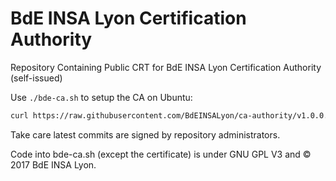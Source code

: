 # BdE INSA Lyon Certification Authority

Repository Containing Public CRT for BdE INSA Lyon Certification Authority (self-issued)

Use ``./bde-ca.sh`` to setup the CA on Ubuntu:

```bash
curl https://raw.githubusercontent.com/BdEINSALyon/ca-authority/v1.0.0.0/bde-ca.sh | sudo bash
```

Take care latest commits are signed by repository administrators.

Code into bde-ca.sh (except the certificate) is under GNU GPL V3 and &copy; 2017
BdE INSA Lyon.
